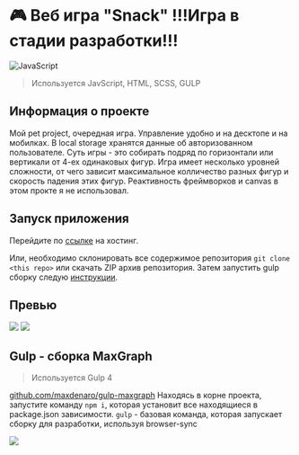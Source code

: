# 🎮 Веб игра "Snack" !!!Игра в стадии разработки!!!

![JavaScript](https://img.shields.io/badge/javascript-%23323330.svg?style=for-the-badge&logo=javascript&logoColor=%23F7DF1E)

> Используется JavScript, HTML, SCSS, GULP

## Информация о проекте

Мой pet project, очередная игра. Управление удобно и на десктопе и на мобилках. В local storage хранятся данные об авторизованном пользователе. Суть игры - это собирать подряд по горизонтали или вертикали от 4-ех одинаковых фигур. Игра имеет несколько уровней сложности, от чего зависит максимальное колличество разных фигур и скорость падения этих фигур. Реактивность фреймворков и canvas в этом прокте я не использовал.

## Запуск приложения

Перейдите по [ссылке](https://frontlive.ru/projects/game-snack/) на хостинг.<br>

Или, необходимо склонировать все содержимое репозитория `git clone <this repo>` или скачать ZIP архив репозитория. Затем запустить gulp сборку следую [инструкции](#gulp---сборка-maxgraph).

## Превью

![](https://frontlive.ru/projects/game-snack/img/game/preview-1.png)
![](https://frontlive.ru/projects/game-snack/img/game/preview-2.png)

## Gulp - сборка MaxGraph
> Используется Gulp 4

[github.com/maxdenaro/gulp-maxgraph](https://github.com/maxdenaro/gulp-maxgraph)
Находясь в корне проекта, запустите команду `npm i`, которая установит все находящиеся в package.json зависимости.
`gulp` - базовая команда, которая запускает сборку для разработки, используя browser-sync

![](https://komarev.com/ghpvc/?username=gadaev-sergey)
